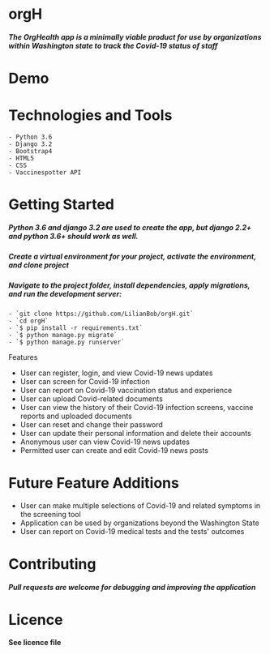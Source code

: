# orgH

##### The OrgHealth app is a minimally viable product for use by organizations within Washington state to track the Covid-19 status of staff 

# Demo 


# Technologies and Tools

```
- Python 3.6
- Django 3.2
- Bootstrap4
- HTML5
- CSS
- Vaccinespotter API
```

# Getting Started

##### Python 3.6 and django 3.2 are used to create the app, but django 2.2+ and python 3.6+ should work as well.
##### Create a virtual environment for your project, activate the environment, and clone project
##### Navigate to the project folder, install dependencies, apply migrations, and run the development server:
```
- `git clone https://github.com/LilianBob/orgH.git`
- `cd orgH`
- `$ pip install -r requirements.txt`
- `$ python manage.py migrate`
- `$ python manage.py runserver`
```

Features

* User can register, login, and view Covid-19 news updates
* User can screen for Covid-19 infection
* User can report on Covid-19 vaccination status and experience
* User can upload Covid-related documents
* User can view the history of their Covid-19 infection screens, vaccine reports and uploaded documents
* User can reset and change their password
* User can update their personal information and delete their accounts
* Anonymous user can view Covid-19 news updates
* Permitted user can create and edit Covid-19 news posts

# Future Feature Additions

* User can make multiple selections of Covid-19 and related symptoms in the screening tool
* Application can be used by organizations beyond the Washington State
* User can report on Covid-19 medical tests and the tests' outcomes

# Contributing

##### Pull requests are welcome for debugging and improving the application

# Licence
#### See licence file


